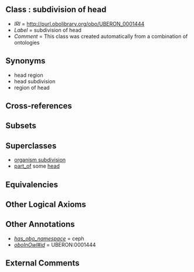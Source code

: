 
## Class : subdivision of head

 * *IRI* = http://purl.obolibrary.org/obo/UBERON_0001444
 * *Label* = subdivision of head
 * *Comment* = This class was created automatically from a combination of ontologies

## Synonyms

 * head region
 * head subdivision
 * region of head

## Cross-references


## Subsets


## Superclasses

 * [organism subdivision](../../UBERON/75/UBERON_0000475.md)
 * [part_of](../../BFO/50/BFO_0000050.md) some [head](../../UBERON/33/UBERON_0000033.md)

## Equivalencies


## Other Logical Axioms


## Other Annotations

 * *[has_obo_namespace](../../ce/oboInOwl#hasOBONamespace.md)* = ceph
 * *[oboInOwl#id](../../id/oboInOwl#id.md)* = UBERON:0001444

## External Comments

